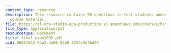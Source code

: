 ```yaml
---
content_type: resource
description: This resource contains 90 questions to test students understanding of
  course material.
file: https://ol-ocw-studio-app-production.s3.amazonaws.com/courses/hst-071-human-reproductive-biology-fall-2005/0805f04294a2be0683b9825fe9d7bd90_final_exam2005.pdf
file_type: application/pdf
resourcetype: Document
title: final_exam2005.pdf
uid: 0805f042-94a2-be06-83b9-825fe9d7bd90
---
```

